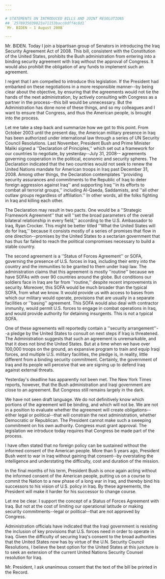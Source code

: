 ```yaml
---
---

# STATEMENTS ON INTRODUCED BILLS AND JOINT RESOLUTIONS
## `2578935039823a71153bacc0dff4c8d1`
`Mr. BIDEN — 1 August 2008`

---
```



Mr. BIDEN. Today I join a bipartisan group of Senators in introducing 
the Iraq Security Agreement Act of 2008. This bill, consistent with the 
Constitution of the United States, prohibits the Bush administration 
from entering into a binding security agreement with Iraq without the 
approval of Congress. It would also prohibit the obligation of any 
funds to implement such an agreement.

I regret that I am compelled to introduce this legislation. If the 
President had embarked on these negotiations in a more responsible 
manner--by being clear about the objective, by ensuring that the 
agreements would not tie the hands of the next administration, by 
actively consulting with Congress as a partner in the process--this 
bill would be unnecessary. But the Administration has done none of 
these things, and so my colleagues and I want to ensure that Congress, 
and thus the American people, is brought into the process.

Let me take a step back and summarize how we got to this point. From 
October 2003 until the present day, the American military presence in 
Iraq has been authorized under international law through a series of UN 
Security Council Resolutions. Last November, President Bush and Prime 
Minister Maliki signed a ''Declaration of Principles,'' which set out a 
framework for our countries to negotiate, by yesterday--July 31, 2008--
agreements governing cooperation in the political, economic and 
security spheres. The Declaration indicated that the two countries 
would not seek to renew the United Nations mandate for American troops 
in Iraq past December 31, 2008. Among other things, the Declaration 
contemplates ''providing security assurances and commitments to the 
Republic of Iraq to deter foreign aggression against Iraq'' and 
supporting Iraq ''in its efforts to combat all terrorist groups,'' 
including Al-Qaeda, Saddamists, and ''all other outlaw groups 
regardless of affiliation.'' In other words, all the folks fighting in 
Iraq and killing each other.

The Declaration may result in two pacts. One would be a ''Strategic 
Framework Agreement'' that will ''set the broad parameters of the 
overall bilateral relationship in every field,'' according to the U.S. 
Ambassador to Iraq, Ryan Crocker. This might be better titled ''What 
the United States will do for Iraq,'' because it consists mostly of a 
series of promises that flow in one direction--promises by the United 
States to a sectarian government that has thus far failed to reach the 
political compromises necessary to build a stable country.

The second agreement is a ''Status of Forces Agreement'' or SOFA, 
governing the presence of U.S. forces in Iraq, including their entry 
into the country and the immunities to be granted to them under Iraqi 
law. The administration claims that this agreement is mostly 
''routine'' because we have SOFAs with over 90 countries around the 
globe. But conditions our soldiers face in Iraq are far from 
''routine,'' despite recent improvements in security. Moreover, this 
SOFA would be much broader than the typical SOFA, from what we know. It 
would provide us with access to bases from which our military would 
operate, provisions that are usually in a separate facilities or 
''basing'' agreement. This SOFA would also deal with contractor 
immunity, would permit U.S. forces to engage in combat operations in 
Iraq, and would provide authority for detaining insurgents. This is not 
a typical SOFA.

One of these agreements will reportedly contain a ''security 
arrangement''--a pledge by the United States to consult on next steps 
if Iraq is threatened. The Administration suggests that such an 
agreement is unremarkable, and that it does not bind the United States. 
But at a time when we have over 100,000 troops on the ground, an 
expansive program to train and equip Iraqi forces, and multiple U.S. 
military facilities, the pledge is, in reality, little different from a 
binding security commitment. Certainly, the government of Iraq and its 
people will perceive that we are signing up to defend Iraq against 
external threats.

Yesterday's deadline has apparently not been met. The New York Times 
reports, however, that the Bush administration and Iraqi government are 
close to an agreement. But Congress still remains largely in the dark.

We have not seen draft language. We do not definitively know which 
portions of the agreement will be binding, and which will not be. We 
are not in a position to evaluate whether the agreement will create 
obligations--either legal or political--that will constrain the next 
administration, whether Democratic or Republican. The President cannot 
make such a sweeping commitment on his own authority. Congress must 
grant approval. The legislation we introduce today requires that 
Congress be made part of the process.

I have often stated that no foreign policy can be sustained without 
the informed consent of the American people. More than 5 years ago, 
President Bush went to war in Iraq without gaining that consent--by 
overstating the intelligence and understating the difficulty, cost and 
duration of the mission.

In the final months of his term, President Bush is once again acting 
without the informed consent of the American people, putting us on a 
course to commit the Nation to a new phase of a long war in Iraq, and 
thereby bind his successors to his vision of U.S. policy in Iraq. By 
these agreements, the President will make it harder for his successor 
to change course.

Let me be clear. I support the concept of a Status of Forces 
Agreement with Iraq. But not at the cost of limiting our operational 
latitude or making security commitments--legal or political--that are 
not approved by Congress.

Administration officials have indicated that the Iraqi government is 
resisting the inclusion of key provisions that U.S. forces need in 
order to operate in Iraq. Given the difficulty of securing Iraq's 
consent to the broad authorities that the United States now has by 
virtue of the U.N. Security Council Resolutions, I believe the best 
option for the United States at this juncture is to seek an extension 
of the current United Nations Security Counsel resolution for Iraq.

 Mr. President, I ask unanimous consent that the text of the bill be 
printed in the Record.